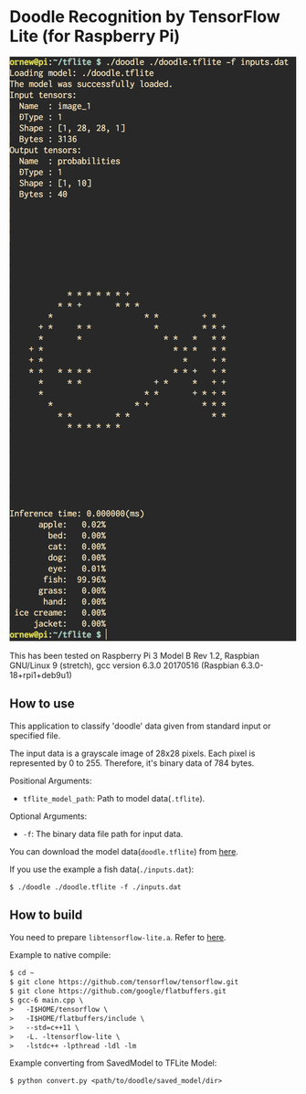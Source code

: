 # Doodle Recognition by TensorFlow Lite (for Raspberry Pi)

![](./screenshot.png)

This has been tested on Raspberry Pi 3 Model B Rev 1.2,
Raspbian GNU/Linux 9 (stretch),
gcc version 6.3.0 20170516 (Raspbian 6.3.0-18+rpi1+deb9u1)

## How to use

This application to classify 'doodle' data given from standard input or
specified file.

The input data is a grayscale image of 28x28 pixels. Each pixel is represented
by 0 to 255. Therefore, it's binary data of 784 bytes.


Positional Arguments:

- `tflite_model_path`: Path to model data(`.tflite`).

Optional Arguments:

- `-f`: The binary data file path for input data.

You can download the model data(`doodle.tflite`)
from [here](https://github.com/maru-labo/doodle/releases/download/v1.0.0/doodle.tflite).

If you use the example a fish data(`./inputs.dat`):

```
$ ./doodle ./doodle.tflite -f ./inputs.dat
```

## How to build

You need to prepare `libtensorflow-lite.a`.
Refer to [here](https://github.com/tensorflow/tensorflow/blob/master/tensorflow/contrib/lite/g3doc/rpi.md).

Example to native compile:

```
$ cd ~
$ git clone https://github.com/tensorflow/tensorflow.git
$ git clone https://github.com/google/flatbuffers.git
$ gcc-6 main.cpp \
>   -I$HOME/tensorflow \
>   -I$HOME/flatbuffers/include \
>   --std=c++11 \
>   -L. -ltensorflow-lite \
>   -lstdc++ -lpthread -ldl -lm
```

Example converting from SavedModel to TFLite Model:

```
$ python convert.py <path/to/doodle/saved_model/dir>
```

